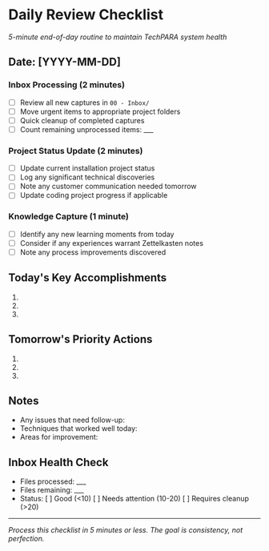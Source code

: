 # Daily Review Checklist

*5-minute end-of-day routine to maintain TechPARA system health*

## Date: [YYYY-MM-DD]

### Inbox Processing (2 minutes)
- [ ] Review all new captures in `00 - Inbox/`
- [ ] Move urgent items to appropriate project folders
- [ ] Quick cleanup of completed captures
- [ ] Count remaining unprocessed items: ___

### Project Status Update (2 minutes)
- [ ] Update current installation project status
- [ ] Log any significant technical discoveries
- [ ] Note any customer communication needed tomorrow
- [ ] Update coding project progress if applicable

### Knowledge Capture (1 minute)
- [ ] Identify any new learning moments from today
- [ ] Consider if any experiences warrant Zettelkasten notes
- [ ] Note any process improvements discovered

## Today's Key Accomplishments
1. 
2. 
3. 

## Tomorrow's Priority Actions
1. 
2. 
3. 

## Notes
- Any issues that need follow-up:
- Techniques that worked well today:
- Areas for improvement:

## Inbox Health Check
- Files processed: ___
- Files remaining: ___
- Status: [ ] Good (<10) [ ] Needs attention (10-20) [ ] Requires cleanup (>20)

---
*Process this checklist in 5 minutes or less. The goal is consistency, not perfection.*